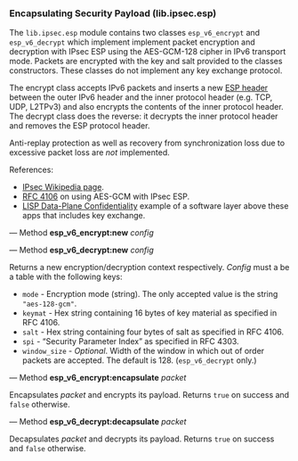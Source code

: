 ### Encapsulating Security Payload (lib.ipsec.esp)

The `lib.ipsec.esp` module contains two classes `esp_v6_encrypt` and
`esp_v6_decrypt` which implement implement packet encryption and
decryption with IPsec ESP using the AES-GCM-128 cipher in IPv6 transport
mode. Packets are encrypted with the key and salt provided to the classes
constructors. These classes do not implement any key exchange protocol.

The encrypt class accepts IPv6 packets and inserts a new [ESP
header](https://en.wikipedia.org/wiki/IPsec#Encapsulating_Security_Payload)
between the outer IPv6 header and the inner protocol header (e.g. TCP,
UDP, L2TPv3) and also encrypts the contents of the inner protocol
header. The decrypt class does the reverse: it decrypts the inner
protocol header and removes the ESP protocol header.

Anti-replay protection as well as recovery from synchronization loss due to
excessive packet loss are *not* implemented.

References:

- [IPsec Wikipedia page](https://en.wikipedia.org/wiki/IPsec).
- [RFC 4106](https://tools.ietf.org/html/rfc4106) on using AES-GCM with IPsec ESP.
- [LISP Data-Plane Confidentiality](https://tools.ietf.org/html/draft-ietf-lisp-crypto-02) example of a software layer above these apps that includes key exchange.

— Method **esp_v6_encrypt:new** *config*

— Method **esp_v6_decrypt:new** *config*

Returns a new encryption/decryption context respectively. *Config* must a
be a table with the following keys:

* `mode` - Encryption mode (string). The only accepted value is the
  string `"aes-128-gcm"`.
* `keymat` - Hex string containing 16 bytes of key material as specified
  in RFC 4106.
* `salt` - Hex string containing four bytes of salt as specified in
  RFC 4106.
* `spi` - “Security Parameter Index” as specified in RFC 4303.
* `window_size` - *Optional*. Width of the window in which out of order packets
  are accepted. The default is 128. (`esp_v6_decrypt` only.)

— Method **esp_v6_encrypt:encapsulate** *packet*

Encapsulates *packet* and encrypts its payload. Returns `true` on success and
`false` otherwise.

— Method **esp_v6_decrypt:decapsulate** *packet*

Decapsulates *packet* and decrypts its payload. Returns `true` on success and
`false` otherwise.
